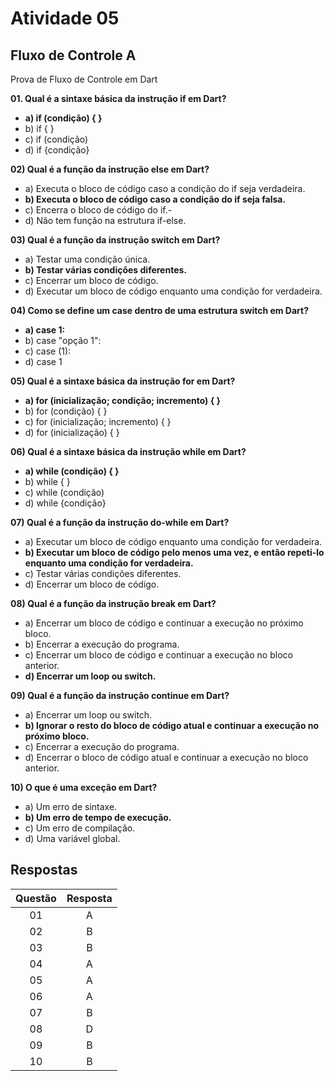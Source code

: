 # Atividade 05

## Fluxo de Controle A

Prova de Fluxo de Controle em Dart

**01. Qual é a sintaxe básica da instrução if em Dart?**
- **a) if (condição) { }**
- b) if { }
- c) if (condição)
- d) if {condição}

**02) Qual é a função da instrução else em Dart?**
- a) Executa o bloco de código caso a condição do if seja verdadeira.
- **b) Executa o bloco de código caso a condição do if seja falsa.**
- c) Encerra o bloco de código do if.- 
- d) Não tem função na estrutura if-else.

**03) Qual é a função da instrução switch em Dart?**
- a) Testar uma condição única.
- **b) Testar várias condições diferentes.**
- c) Encerrar um bloco de código.
- d) Executar um bloco de código enquanto uma condição for verdadeira.

**04) Como se define um case dentro de uma estrutura switch em Dart?**
- **a) case 1:**
- b) case "opção 1":
- c) case (1):
- d) case 1

**05) Qual é a sintaxe básica da instrução for em Dart?**
- **a) for (inicialização; condição; incremento) { }**
- b) for (condição) { }
- c) for (inicialização; incremento) { }
- d) for (inicialização) { }

**06) Qual é a sintaxe básica da instrução while em Dart?**
- **a) while (condição) { }**
- b) while { }
- c) while (condição)
- d) while {condição}

**07) Qual é a função da instrução do-while em Dart?**
- a) Executar um bloco de código enquanto uma condição for verdadeira.
- **b) Executar um bloco de código pelo menos uma vez, e então repeti-lo enquanto uma condição for verdadeira.**
- c) Testar várias condições diferentes.
- d) Encerrar um bloco de código.

**08) Qual é a função da instrução break em Dart?**
- a) Encerrar um bloco de código e continuar a execução no próximo bloco.
- b) Encerrar a execução do programa.
- c) Encerrar um bloco de código e continuar a execução no bloco anterior.
- **d) Encerrar um loop ou switch.**

**09) Qual é a função da instrução continue em Dart?**
- a) Encerrar um loop ou switch.
- **b) Ignorar o resto do bloco de código atual e continuar a execução no próximo bloco.**
- c) Encerrar a execução do programa.
- d) Encerrar o bloco de código atual e continuar a execução no bloco anterior.

**10) O que é uma exceção em Dart?**
- a) Um erro de sintaxe.
- **b) Um erro de tempo de execução.**
- c) Um erro de compilação.
- d) Uma variável global.

## Respostas

| Questão | Resposta    |
| :-------: | :--------:|
| 01        | A         |
| 02        | B         |
| 03        | B         |
| 04        | A         |
| 05        | A         |
| 06        | A         |
| 07        | B         |
| 08        | D         |
| 09        | B         |
| 10        | B         |